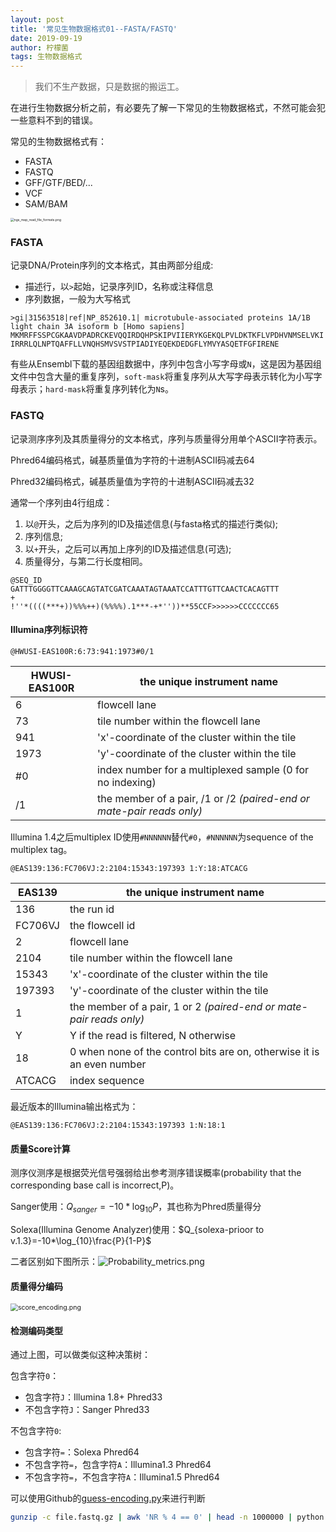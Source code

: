```yaml
---
layout: post
title: '常见生物数据格式01--FASTA/FASTQ'
date: 2019-09-19
author: 柠檬菌
tags: 生物数据格式
---
```


> 我们不生产数据，只是数据的搬运工。

在进行生物数据分析之前，有必要先了解一下常见的生物数据格式，不然可能会犯一些意料不到的错误。

常见的生物数据格式有：

- FASTA
- FASTQ
- GFF/GTF/BED/... 
- VCF
- SAM/BAM

<img src="https://ae01.alicdn.com/kf/H7e8b085c89fa49f1b33602844981ce21D.png" alt="ngs_map_read_file_formats.png" style="zoom:36%;" />

### FASTA

记录DNA/Protein序列的文本格式，其由两部分组成:
- 描述行，以`>`起始，记录序列ID，名称或注释信息
- 序列数据，一般为大写格式
```{bash,eval=FALSE,echo=TRUE}
>gi|31563518|ref|NP_852610.1| microtubule-associated proteins 1A/1B light chain 3A isoform b [Homo sapiens]
MKMRFFSSPCGKAAVDPADRCKEVQQIRDQHPSKIPVIIERYKGEKQLPVLDKTKFLVPDHVNMSELVKI
IRRRLQLNPTQAFFLLVNQHSMVSVSTPIADIYEQEKDEDGFLYMVYASQETFGFIRENE
```
有些从Ensembl下载的基因组数据中，序列中包含小写字母或`N`，这是因为基因组文件中包含大量的重复序列，`soft-mask`将重复序列从大写字母表示转化为小写字母表示；`hard-mask`将重复序列转化为`N`s。

### FASTQ

记录测序序列及其质量得分的文本格式，序列与质量得分用单个ASCII字符表示。

Phred64编码格式，碱基质量值为字符的十进制ASCII码减去64

Phred32编码格式，碱基质量值为字符的十进制ASCII码减去32

通常一个序列由4行组成：

1. 以`@`开头，之后为序列的ID及描述信息(与fasta格式的描述行类似);
2. 序列信息;
3. 以`+`开头，之后可以再加上序列的ID及描述信息(可选);
4. 质量得分，与第二行长度相同。

```{bash,eval=FALSE,echo=TRUE}
@SEQ_ID
GATTTGGGGTTCAAAGCAGTATCGATCAAATAGTAAATCCATTTGTTCAACTCACAGTTT
+
!''*((((***+))%%%++)(%%%%).1***-+*''))**55CCF>>>>>>CCCCCCC65
```

#### Illumina序列标识符

```{bash,eval=FALSE,echo=TRUE}
@HWUSI-EAS100R:6:73:941:1973#0/1
```

| HWUSI-EAS100R | the unique instrument name                                   |
| ------------- | ------------------------------------------------------------ |
| 6             | flowcell lane                                                |
| 73            | tile number within the flowcell lane                         |
| 941           | 'x'-coordinate of the cluster within the tile                |
| 1973          | 'y'-coordinate of the cluster within the tile                |
| #0            | index number for a multiplexed sample (0 for no indexing)    |
| /1            | the member of a pair, /1 or /2 *(paired-end or mate-pair reads only)* |

Illumina 1.4之后multiplex ID使用`#NNNNNN`替代`#0`，`#NNNNNN`为sequence of the multiplex tag。
```{bash,eval=FALSE,echo=TRUE}
@EAS139:136:FC706VJ:2:2104:15343:197393 1:Y:18:ATCACG
```

| EAS139  | the unique instrument name                                   |
| ------- | ------------------------------------------------------------ |
| 136     | the run id                                                   |
| FC706VJ | the flowcell id                                              |
| 2       | flowcell lane                                                |
| 2104    | tile number within the flowcell lane                         |
| 15343   | 'x'-coordinate of the cluster within the tile                |
| 197393  | 'y'-coordinate of the cluster within the tile                |
| 1       | the member of a pair, 1 or 2 *(paired-end or mate-pair reads only)* |
| Y       | Y if the read is filtered, N otherwise                       |
| 18      | 0 when none of the control bits are on, otherwise it is an even number |
| ATCACG  | index sequence                                               |

最近版本的Illumina输出格式为：
```{bash,eval=FALSE,echo=TRUE}
@EAS139:136:FC706VJ:2:2104:15343:197393 1:N:18:1
```

#### 质量Score计算

测序仪测序是根据荧光信号强弱给出参考测序错误概率(probability that the corresponding base call is incorrect,P)。

Sanger使用：$Q_{sanger}=-10*\log_{10}P$，其也称为Phred质量得分

Solexa(Illumina Genome Analyzer)使用：$Q_{solexa-prioor to v.1.3}=-10*\log_{10}\frac{P}{1-P}$

二者区别如下图所示：![Probability_metrics.png](https://ae01.alicdn.com/kf/Hd03b095bd3af48e89488dd3cb9b22bcfp.png)

#### 质量得分编码

<img src="https://ae01.alicdn.com/kf/H471cbf9fc82a44e686bd043effab413dA.png" alt="score_encoding.png" style="zoom:75%;" />

#### 检测编码类型

通过上图，可以做类似这种决策树：

包含字符`0`：

- 包含字符`J`：Illumina 1.8+ Phred33
- 不包含字符`J`：Sanger Phred33

不包含字符`0`:

- 包含字符`=`：Solexa Phred64
- 不包含字符`=`，包含字符`A`：Illumina1.3 Phred64
- 不包含字符`=`，不包含字符`A`：Illumina1.5 Phred64

可以使用Github的[guess-encoding.py](https://github.com/brentp/bio-playground/blob/master/reads-utils/guess-encoding.py)来进行判断

```bash
gunzip -c file.fastq.gz | awk 'NR % 4 == 0' | head -n 1000000 | python guess-encoding.py
```